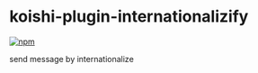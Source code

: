 # koishi-plugin-internationalizify

[![npm](https://img.shields.io/npm/v/koishi-plugin-internationalizify?style=flat-square)](https://www.npmjs.com/package/koishi-plugin-internationalizify)

send message by internationalize
